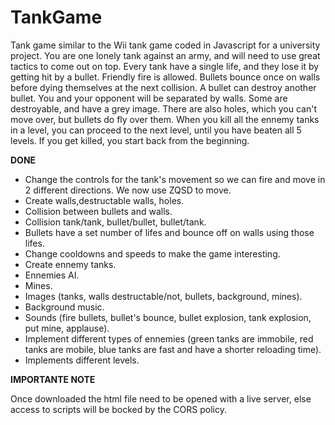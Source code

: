 # TankGame
Tank game similar to the Wii tank game coded in Javascript for a university project. You are one lonely tank against an army, and will need to use great tactics to come out on top.
Every tank have a single life, and they lose it by getting hit by a bullet. Friendly fire is allowed. Bullets bounce once on walls before dying themselves at the next collision. A bullet can destroy another bullet.
You and your opponent will be separated by walls. Some are destroyable, and have a grey image. There are also holes, which you can't move over, but bullets do fly over them.
When you kill all the ennemy tanks in a level, you can proceed to the next level, until you have beaten all 5 levels. If you get killed, you start back from the beginning.

**DONE**

- Change the controls for the tank's movement so we can fire and move in 2 different directions. We now use ZQSD to move.
- Create walls,destructable walls, holes.
- Collision between bullets and walls.
- Collision tank/tank, bullet/bullet, bullet/tank.
- Bullets have a set number of lifes and bounce off on walls using those lifes.
- Change cooldowns and speeds to make the game interesting.
- Create ennemy tanks.
- Ennemies AI.
- Mines.
- Images (tanks, walls destructable/not, bullets, background, mines).
- Background music.
- Sounds (fire bullets, bullet's bounce, bullet explosion, tank explosion, put mine, applause).
- Implement different types of ennemies (green tanks are immobile, red tanks are mobile, blue tanks are fast and have a shorter reloading time).
- Implements different levels.

**IMPORTANTE NOTE**

Once downloaded the html file need to be opened with a live server, else access to scripts will be bocked by the CORS policy.

